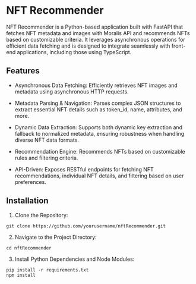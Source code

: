 # NFT Recommender
NFT Recommender is a Python-based application built with FastAPI that fetches NFT metadata and images with Moralis API and recommends NFTs based on customizable criteria. 
It leverages asynchronous operations for efficient data fetching and is designed to integrate seamlessly with front-end applications, including those using TypeScript.

## Features
- Asynchronous Data Fetching:
  Efficiently retrieves NFT images and metadata using asynchronous HTTP requests.

- Metadata Parsing & Navigation:
  Parses complex JSON structures to extract essential NFT details such as token_id, name, attributes, and more.

- Dynamic Data Extraction:
  Supports both dynamic key extraction and fallback to normalized metadata, ensuring robustness when handling diverse NFT data formats.

- Recommendation Engine:
  Recommends NFTs based on customizable rules and filtering criteria.

- API-Driven:
  Exposes RESTful endpoints for fetching NFT recommendations, individual NFT details, and filtering based on user preferences.

## Installation

1. Clone the Repository:
```
git clone https://github.com/yourusername/nftRecommender.git
```

2. Navigate to the Project Directory:
```
cd nftRecommender
```

3. Install Python Dependencies and Node Modules:
```
pip install -r requirements.txt
npm install
```
